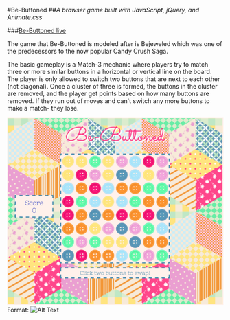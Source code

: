 #Be-Buttoned
##*A browser game built with JavaScript, jQuery, and Animate.css*

###[Be-Buttoned live](https://krjarnold.github.io/BeButtoned/)

The game that Be-Buttoned is modeled after is Bejeweled which was one of the predecessors to the now popular Candy Crush Saga.

The basic gameplay is a Match-3 mechanic where players try to match three or more similar buttons in a horizontal or vertical line on the board. The player is only allowed to switch two buttons that are next to each other (not diagonal).  Once a cluster of three is formed, the buttons in the cluster are removed, and the player get points based on how many buttons are removed.  If they run out of moves and can't switch any more buttons to make a match- they lose.

![Be-Buttoned](/images/be_buttoned.png)
Format: ![Alt Text](url)
